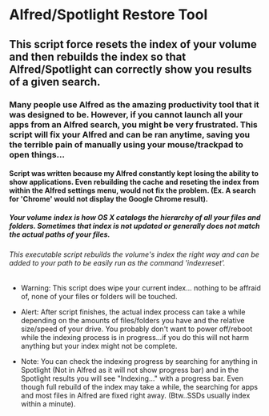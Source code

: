 # Alfred/Spotlight Restore Tool

## This script force resets the index of your volume and then rebuilds the index so that Alfred/Spotlight can correctly show you results of a given search. 

### Many people use Alfred as the amazing productivity tool that it was designed to be. However, if you cannot launch all your apps from an Alfred search, you might be very frustrated. This script will fix your Alfred and can be ran anytime, saving you the terrible pain of manually using your mouse/trackpad to open things...

#### Script was written because my Alfred constantly kept losing the ability to show applications. Even rebuilding the cache and reseting the index from within the Alfred settings menu, would not fix the problem. (Ex. A search for 'Chrome' would not display the Google Chrome result).

##### Your volume index is how OS X catalogs the hierarchy of all your files and folders. Sometimes that index is not updated or generally does not match the actual paths of your files.

###### This executable script rebuilds the volume's index the right way and can be added to your path to be easily run as the command 'indexreset'.

* Warning: This script does wipe your current index... nothing to be affraid of, none of your files or folders will be touched.

* Alert: After script finishes, the actual index process can take a while depending on the amounts of files/folders you have and the relative size/speed of your drive. You probably don't want to power off/reboot while the indexing process is in progress...if you do this will not harm anything but your index might not be complete.

* Note: You can check the indexing progress by searching for anything in Spotlight (Not in Alfred as it will not show progress bar) and in the Spotlight results you will see "Indexing..." with a progress bar. Even though full rebuild of the index may take a while, the searching for apps and most files in Alfred are fixed right away. (Btw..SSDs usually index within a minute).
